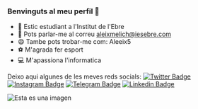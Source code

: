 ### Benvinguts al meu perfil 👋

- 🌱 Estic estudiant a l'Institut de l'Ebre
- 💬 Pots parlar-me al correu aleixmelich@iesebre.com
- 😄 Tambe pots trobar-me com: Aleeix5
- ⚽ M'agrada fer esport
- 💻 M'apassiona l'informatica

Deixo aqui algunes de les meves reds socials:
[![Twitter Badge](https://img.shields.io/badge/-Twitter-00acee?style=flat-square&logo=Twitter&logoColor=white)](https://twitter.com/)
[![Instagram Badge](https://img.shields.io/badge/-Instagram-e4405f?style=flat-square&logo=Instagram&logoColor=white)](https://instagram.com/aleeix5)
[![Telegram Badge](https://img.shields.io/badge/-Telegram-0088cc?style=flat-square&logo=Telegram&logoColor=white)](https://t.me/aleeix5)
[![Linkedin Badge](https://img.shields.io/badge/-LinkedIn-0e76a8?style=flat-square&logo=Linkedin&logoColor=white)](https://linkedin.com/)

![Esta es una imagen](https://estaticos-cdn.sport.es/clip/c15604d8-94b8-4c9c-9cba-868e338ec1d0_alta-libre-aspect-ratio_default_0.jpg)

